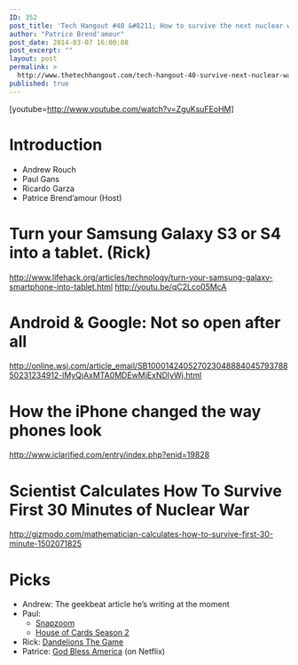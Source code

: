 ```yaml
---
ID: 352
post_title: 'Tech Hangout #40 &#8211; How to survive the next nuclear war with your tablet'
author: "Patrice Brend'amour"
post_date: 2014-03-07 16:00:08
post_excerpt: ""
layout: post
permalink: >
  http://www.thetechhangout.com/tech-hangout-40-survive-next-nuclear-war-tablet/
published: true
---
```

[youtube=http://www.youtube.com/watch?v=ZguKsuFEoHM]
<h1>Introduction</h1>
<ul>
	<li>Andrew Rouch</li>
	<li>Paul Gans</li>
	<li>Ricardo Garza</li>
	<li>Patrice Brend’amour (Host)</li>
</ul>
<h1>Turn your Samsung Galaxy S3 or S4 into a tablet. (Rick)</h1>
<a href="http://www.lifehack.org/articles/technology/turn-your-samsung-galaxy-smartphone-into-tablet.html">http://www.lifehack.org/articles/technology/turn-your-samsung-galaxy-smartphone-into-tablet.html</a>
<a href="http://youtu.be/qC2Lco05McA">http://youtu.be/qC2Lco05McA</a>
<h1>Android &amp; Google: Not so open after all</h1>
<a href="http://online.wsj.com/article_email/SB10001424052702304888404579378850231234912-lMyQjAxMTA0MDEwMjExNDIyWj.html">http://online.wsj.com/article_email/SB10001424052702304888404579378850231234912-lMyQjAxMTA0MDEwMjExNDIyWj.html</a>
<h1>How the iPhone changed the way phones look</h1>
<a href="http://www.iclarified.com/entry/index.php?enid=19828">http://www.iclarified.com/entry/index.php?enid=19828</a>
<h1>Scientist Calculates How To Survive First 30 Minutes of Nuclear War</h1>
<a href="http://gizmodo.com/mathematician-calculates-how-to-survive-first-30-minute-1502071825">http://gizmodo.com/mathematician-calculates-how-to-survive-first-30-minute-1502071825</a>
<h1>Picks</h1>
<ul>
	<li>Andrew: The geekbeat article he’s writing at the moment</li>
	<li>Paul:
<ul>
	<li><a href="http://snapzooms.com/">Snapzoom</a></li>
	<li><a href="http://www.youtube.com/watch?v=gBabKoHSErI">House of Cards Season 2</a></li>
</ul>
</li>
	<li>Rick: <a href="http://www.amazon.com/gp/product/B00FWYFX6U/?tag=thedigrea-20">Dandelions The Game</a></li>
	<li>Patrice: <a href="http://www.imdb.com/title/tt1912398/">God Bless America</a> (on Netflix)</li>
</ul>